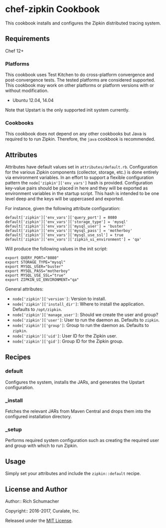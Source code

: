 chef-zipkin Cookbook
====================

This cookbook installs and configures the Zipkin distributed tracing system.

## Requirements

Chef 12+

### Platforms

This cookbook uses Test Kitchen to do cross-platform convergence and
post-convergence tests. The tested platforms are considered supported. This
cookbook may work on other platforms or platform versions with or without
modification.

* Ubuntu 12.04, 14.04

Note that Upstart is the only supported init system currently.

### Cookbooks

This cookbook does not depend on any other cookbooks but Java is required to
to run Zipkin. Therefore, the `java` cookbook is recommended.

## Attributes

Attributes have default values set in `attributes/default.rb`. Configuration
for the various Zipkin components (collector, storage, etc.) is done entirely
via environment variables. In an effort to support a flexible configuration
pattern the `node['zipkin']['env_vars']` hash is provided. Configuration
key-value pairs should be placed in here and they will be exported as
environment variables in the startup script. This hash is intended to be one
level deep and the keys will be uppercased and exported.

For instance, given the following attribute configuration:
```
default['zipkin']['env_vars']['query_port'] = 8080
default['zipkin']['env_vars']['storage_type'] = 'mysql'
default['zipkin']['env_vars']['mysql_user'] = 'buster'
default['zipkin']['env_vars']['mysql_pass'] = 'motherboy'
default['zipkin']['env_vars']['mysql_use_ssl'] = true
default['zipkin']['env_vars']['zipkin_ui_environment'] = 'qa'
```

Will produce the following values in the init script:
```
export QUERY_PORT="8080"
export STORAGE_TYPE="mysql"
export MYSQL_USER="buster"
export MYSQL_PASS="motherboy"
export MYSQL_USE_SSL="true"
export ZIPKIN_UI_ENVIRONMENT="qa"
```

General attributes:

* `node['zipkin']['version']`: Version to install.
* `node['zipkin']['install_dir']`: Where to install the application. Defaults
to `/opt/zipkin`.
* `node['zipkin']['manage_user']`: Should we create the user and group?
* `node['zipkin']['user']`: User to run the daemon as. Defaults to `zipkin`.
* `node['zipkin']['group']`: Group to run the daemon as. Defaults to `zipkin`.
* `node['zipkin']['uid']`: User ID for the Zipkin user.
* `node['zipkin']['gid']`: Group ID for the Zipkin group.


## Recipes

### default

Configures the system, installs the JARs, and generates the Upstart
configuration.

### _install

Fetches the relevant JARs from Maven Central and drops them into the
configured installation directory.

### _setup

Performs required system configuration such as creating the required user and
group with which to run Zipkin.

## Usage

Simply set your attributes and include the `zipkin::default` recipe.

## License and Author

Author:: Rich Schumacher

Copyright:: 2016-2017, Curalate, Inc.

Released under the [MIT License](http://www.opensource.org/licenses/MIT).
